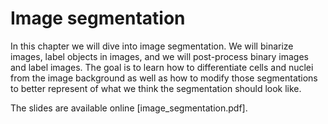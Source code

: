 # Image segmentation
In this chapter we will dive into image segmentation. We will binarize images, label objects in images, and we will post-process binary images and label images. The goal is to learn how to differentiate cells and nuclei from the image background as well as how to modify those segmentations to better represent of what we think the segmentation should look like.

The slides are available online [image_segmentation.pdf].
